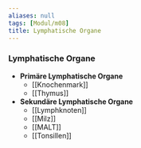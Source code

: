 ```yaml
---
aliases: null
tags: [Modul/m08]
title: Lymphatische Organe
---
```

### Lymphatische Organe
- **Primäre Lymphatische Organe**
	- [[Knochenmark]]
	- [[Thymus]]
- **Sekundäre Lymphatische Organe**
	- [[Lymphknoten]]
	- [[Milz]]
	- [[MALT]]
	- [[Tonsillen]]
